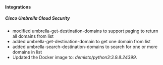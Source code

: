 
#### Integrations
##### Cisco Umbrella Cloud Security
- modified umbrella-get-destination-domains to support paging to return all domains from list
- added umbrella-get-destination-domain to get one domain from list
- added umbrella-search-destination-domains to search for one or more domains in list
- Updated the Docker image to: *demisto/python3:3.9.8.24399*.
